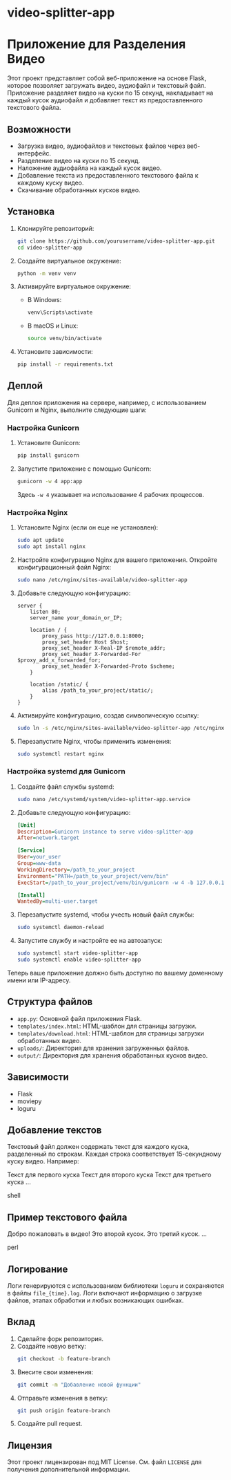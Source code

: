 # video-splitter-app
# Приложение для Разделения Видео

Этот проект представляет собой веб-приложение на основе Flask, которое позволяет загружать видео, аудиофайл и текстовый файл. Приложение разделяет видео на куски по 15 секунд, накладывает на каждый кусок аудиофайл и добавляет текст из предоставленного текстового файла.

## Возможности

- Загрузка видео, аудиофайлов и текстовых файлов через веб-интерфейс.
- Разделение видео на куски по 15 секунд.
- Наложение аудиофайла на каждый кусок видео.
- Добавление текста из предоставленного текстового файла к каждому куску видео.
- Скачивание обработанных кусков видео.

## Установка

1. Клонируйте репозиторий:
    ```sh
    git clone https://github.com/yourusername/video-splitter-app.git
    cd video-splitter-app
    ```

2. Создайте виртуальное окружение:
    ```sh
    python -m venv venv
    ```

3. Активируйте виртуальное окружение:

    - В Windows:
        ```sh
        venv\Scripts\activate
        ```
    - В macOS и Linux:
        ```sh
        source venv/bin/activate
        ```

4. Установите зависимости:
    ```sh
    pip install -r requirements.txt
    ```

## Деплой

Для деплоя приложения на сервере, например, с использованием Gunicorn и Nginx, выполните следующие шаги:

### Настройка Gunicorn

1. Установите Gunicorn:
    ```sh
    pip install gunicorn
    ```

2. Запустите приложение с помощью Gunicorn:
    ```sh
    gunicorn -w 4 app:app
    ```
    Здесь `-w 4` указывает на использование 4 рабочих процессов.

### Настройка Nginx

1. Установите Nginx (если он еще не установлен):
    ```sh
    sudo apt update
    sudo apt install nginx
    ```

2. Настройте конфигурацию Nginx для вашего приложения. Откройте конфигурационный файл Nginx:
    ```sh
    sudo nano /etc/nginx/sites-available/video-splitter-app
    ```

3. Добавьте следующую конфигурацию:
    ```nginx
    server {
        listen 80;
        server_name your_domain_or_IP;

        location / {
            proxy_pass http://127.0.0.1:8000;
            proxy_set_header Host $host;
            proxy_set_header X-Real-IP $remote_addr;
            proxy_set_header X-Forwarded-For $proxy_add_x_forwarded_for;
            proxy_set_header X-Forwarded-Proto $scheme;
        }

        location /static/ {
            alias /path_to_your_project/static/;
        }
    }
    ```

4. Активируйте конфигурацию, создав символическую ссылку:
    ```sh
    sudo ln -s /etc/nginx/sites-available/video-splitter-app /etc/nginx/sites-enabled
    ```

5. Перезапустите Nginx, чтобы применить изменения:
    ```sh
    sudo systemctl restart nginx
    ```

### Настройка systemd для Gunicorn

1. Создайте файл службы systemd:
    ```sh
    sudo nano /etc/systemd/system/video-splitter-app.service
    ```

2. Добавьте следующую конфигурацию:
    ```ini
    [Unit]
    Description=Gunicorn instance to serve video-splitter-app
    After=network.target

    [Service]
    User=your_user
    Group=www-data
    WorkingDirectory=/path_to_your_project
    Environment="PATH=/path_to_your_project/venv/bin"
    ExecStart=/path_to_your_project/venv/bin/gunicorn -w 4 -b 127.0.0.1:8000 app:app

    [Install]
    WantedBy=multi-user.target
    ```

3. Перезапустите systemd, чтобы учесть новый файл службы:
    ```sh
    sudo systemctl daemon-reload
    ```

4. Запустите службу и настройте ее на автозапуск:
    ```sh
    sudo systemctl start video-splitter-app
    sudo systemctl enable video-splitter-app
    ```

Теперь ваше приложение должно быть доступно по вашему доменному имени или IP-адресу.

## Структура файлов

- `app.py`: Основной файл приложения Flask.
- `templates/index.html`: HTML-шаблон для страницы загрузки.
- `templates/download.html`: HTML-шаблон для страницы загрузки обработанных видео.
- `uploads/`: Директория для хранения загруженных файлов.
- `output/`: Директория для хранения обработанных кусков видео.

## Зависимости

- Flask
- moviepy
- loguru

## Добавление текстов

Текстовый файл должен содержать текст для каждого куска, разделенный по строкам. Каждая строка соответствует 15-секундному куску видео. Например:

Текст для первого куска
Текст для второго куска
Текст для третьего куска
...

shell


## Пример текстового файла

Добро пожаловать в видео!
Это второй кусок.
Это третий кусок.
...

perl


## Логирование

Логи генерируются с использованием библиотеки `loguru` и сохраняются в файлы `file_{time}.log`. Логи включают информацию о загрузке файлов, этапах обработки и любых возникающих ошибках.

## Вклад

1. Сделайте форк репозитория.
2. Создайте новую ветку:
    ```sh
    git checkout -b feature-branch
    ```
3. Внесите свои изменения:
    ```sh
    git commit -m "Добавление новой функции"
    ```
4. Отправьте изменения в ветку:
    ```sh
    git push origin feature-branch
    ```
5. Создайте pull request.

## Лицензия

Этот проект лицензирован под MIT License. См. файл `LICENSE` для получения дополнительной информации.

